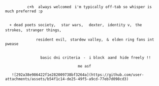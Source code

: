               c+h  always welcomedㅤi'm typically off-tab so whisper is much preferred :p


      ⌖ dead poets society,ㅤ star wars,ㅤ dexter,ㅤidentity v,ㅤthe strokes,ㅤstranger things,

                  resident evil,ㅤstardew valley,ㅤ&ㅤelden ring fans int pwease


                    basic dni criteriaㅤ-ㅤi blockㅤaandㅤhide freely !!

                                     me asf
                                     
       ![292a38e986422f1e282009738bf3264a](https://github.com/user-attachments/assets/b54f1c14-de25-49f5-a9cd-77eb7d098cd3)
